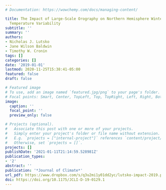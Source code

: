 ```yaml
---
# Documentation: https://wowchemy.com/docs/managing-content/

title: The Impact of Large-Scale Orography on Northern Hemisphere Winter Synoptic
  Temperature Variability
subtitle: ''
summary: ''
authors:
- Nicholas J. Lutsko
- Jane Wilson Baldwin
- Timothy W. Cronin
tags: []
categories: []
date: '2019-01-01'
lastmod: 2020-11-25T15:38:41-05:00
featured: false
draft: false

# Featured image
# To use, add an image named `featured.jpg/png` to your page's folder.
# Focal points: Smart, Center, TopLeft, Top, TopRight, Left, Right, BottomLeft, Bottom, BottomRight.
image:
  caption: ''
  focal_point: ''
  preview_only: false

# Projects (optional).
#   Associate this post with one or more of your projects.
#   Simply enter your project's folder or file name without extension.
#   E.g. `projects = ["internal-project"]` references `content/project/deep-learning/index.md`.
#   Otherwise, set `projects = []`.
projects: []
publishDate: '2021-01-11T21:14:59.528981Z'
publication_types:
- '2'
abstract: ''
publication: '*Journal of Climate*'
url_pdf: https://www.dropbox.com/s/q3u2mi1y01dd2yc/lutsko-impact-2019.pdf?dl=0
doi: https://doi.org/10.1175/JCLI-D-19-0129.1
---
```

